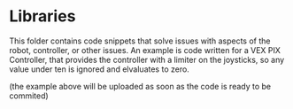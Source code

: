 Libraries
=========

This folder contains code snippets that solve issues with aspects of the robot, controller, or other issues. An example is code written for a VEX PIX Controller, that provides the controller with a limiter on the joysticks, so any value under ten is ignored and elvaluates to zero.

(the example above will be uploaded as soon as the code is ready to be commited)